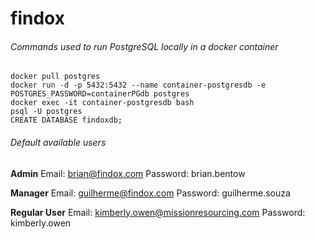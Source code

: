 # findox

###### Commands used to run PostgreSQL locally in a docker container
```
docker pull postgres
docker run -d -p 5432:5432 --name container-postgresdb -e POSTGRES_PASSWORD=containerPGdb postgres
docker exec -it container-postgresdb bash
psql -U postgres
CREATE DATABASE findoxdb;
```
###### Default available users
**Admin**
Email: brian@findox.com
Password: brian.bentow

**Manager**
Email: guilherme@findox.com
Password: guilherme.souza

**Regular User**
Email: kimberly.owen@missionresourcing.com
Password: kimberly.owen